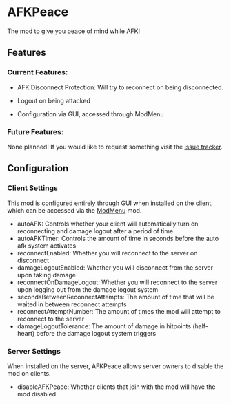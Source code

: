 # AFKPeace

The mod to give you peace of mind while AFK!

## Features

### Current Features:

- AFK Disconnect Protection:  Will try to reconnect on being disconnected.

- Logout on being attacked

- Configuration via GUI, accessed through ModMenu

### Future Features:

None planned!  If you would like to request something visit
the [issue tracker](https://github.com/AMereBagatelle/AFKPeace/issues).

## Configuration

### Client Settings

This mod is configured entirely through GUI when installed on the client, which can be accessed via
the [ModMenu](https://www.curseforge.com/minecraft/mc-mods/modmenu) mod.

- autoAFK: Controls whether your client will automatically turn on reconnecting and damage logout after a period of time
- autoAFKTimer: Controls the amount of time in seconds before the auto afk system activates
- reconnectEnabled: Whether you will reconnect to the server on disconnect
- damageLogoutEnabled: Whether you will disconnect from the server upon taking damage
- reconnectOnDamageLogout: Whether you will reconnect to the server upon logging out from the damage logout system
- secondsBetweenReconnectAttempts: The amount of time that will be waited in between reconnect attempts
- reconnectAttemptNumber: The amount of times the mod will attempt to reconnect to the server
- damageLogoutTolerance: The amount of damage in hitpoints (half-heart) before the damage logout system triggers

### Server Settings

When installed on the server, AFKPeace allows server owners to disable the mod on clients.

- disableAFKPeace: Whether clients that join with the mod will have the mod disabled
